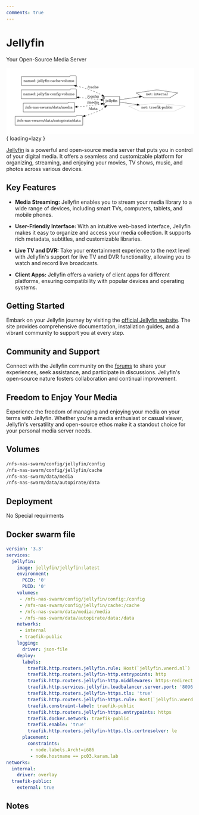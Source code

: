 ```yaml
---
comments: true
---
```


# Jellyfin

Your Open-Source Media Server

![Jellyfin diagram](../assets/diagrams/Jellyfin.png){ loading=lazy }

[Jellyfin](https://jellyfin.org/) is a powerful and open-source media server that puts you in control of your digital media. It offers a seamless and customizable platform for organizing, streaming, and enjoying your movies, TV shows, music, and photos across various devices.

## Key Features

- **Media Streaming:** Jellyfin enables you to stream your media library to a wide range of devices, including smart TVs, computers, tablets, and mobile phones.

- **User-Friendly Interface:** With an intuitive web-based interface, Jellyfin makes it easy to organize and access your media collection. It supports rich metadata, subtitles, and customizable libraries.

- **Live TV and DVR:** Take your entertainment experience to the next level with Jellyfin's support for live TV and DVR functionality, allowing you to watch and record live broadcasts.

- **Client Apps:** Jellyfin offers a variety of client apps for different platforms, ensuring compatibility with popular devices and operating systems.

## Getting Started

Embark on your Jellyfin journey by visiting the [official Jellyfin website](https://jellyfin.org/). The site provides comprehensive documentation, installation guides, and a vibrant community to support you at every step.

## Community and Support

Connect with the Jellyfin community on the [forums](https://forum.jellyfin.org/) to share your experiences, seek assistance, and participate in discussions. Jellyfin's open-source nature fosters collaboration and continual improvement.

## Freedom to Enjoy Your Media

Experience the freedom of managing and enjoying your media on your terms with Jellyfin. Whether you're a media enthusiast or casual viewer, Jellyfin's versatility and open-source ethos make it a standout choice for your personal media server needs.


## Volumes

```bash
/nfs-nas-swarm/config/jellyfin/config
/nfs-nas-swarm/config/jellyfin/cache
/nfs-nas-swarm/data/media
/nfs-nas-swarm/data/autopirate/data
```

## Deployment
No Special requirments

## Docker swarm file
```yaml
version: '3.3'
services:
  jellyfin:
    image: jellyfin/jellyfin:latest
    environment:
      PGID: '0'
      PUID: '0'
    volumes:
     - /nfs-nas-swarm/config/jellyfin/config:/config
     - /nfs-nas-swarm/config/jellyfin/cache:/cache
     - /nfs-nas-swarm/data/media:/media
     - /nfs-nas-swarm/data/autopirate/data:/data
    networks:
     - internal
     - traefik-public
    logging:
      driver: json-file
    deploy:
      labels:
        traefik.http.routers.jellyfin.rule: Host(`jellyfin.vnerd.nl`)
        traefik.http.routers.jellyfin-http.entrypoints: http
        traefik.http.routers.jellyfin-http.middlewares: https-redirect
        traefik.http.services.jellyfin.loadbalancer.server.port: '8096'
        traefik.http.routers.jellyfin-https.tls: 'true'
        traefik.http.routers.jellyfin-https.rule: Host(`jellyfin.vnerd.nl`)
        traefik.constraint-label: traefik-public
        traefik.http.routers.jellyfin-https.entrypoints: https
        traefik.docker.network: traefik-public
        traefik.enable: 'true'
        traefik.http.routers.jellyfin-https.tls.certresolver: le
      placement:
        constraints:
         - node.labels.Arch!=i686
         - node.hostname == pc03.karam.lab
networks:
  internal:
    driver: overlay
  traefik-public:
    external: true

```
## Notes


